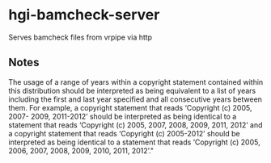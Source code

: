 hgi-bamcheck-server
===================

Serves bamcheck files from vrpipe via http


Notes
-----
The usage of a range of years within a copyright statement contained within
this distribution should be interpreted as being equivalent to a list of years
including the first and last year specified and all consecutive years between
them. For example, a copyright statement that reads ‘Copyright (c) 2005, 2007-
2009, 2011-2012’ should be interpreted as being identical to a statement that
reads ‘Copyright (c) 2005, 2007, 2008, 2009, 2011, 2012’ and a copyright
statement that reads ‘Copyright (c) 2005-2012’ should be interpreted as being
identical to a statement that reads ‘Copyright (c) 2005, 2006, 2007, 2008,
2009, 2010, 2011, 2012’."
